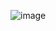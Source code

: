 ![image](https://github.com/beatrizveloso/web-aula-03.05.2024/assets/156534028/a84a62d6-0569-4591-9d9c-7dc741e4c9ed)

